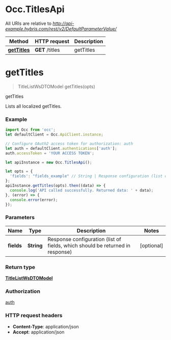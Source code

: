 # Occ.TitlesApi

All URIs are relative to *http://api-example.hybris.com/rest/v2/DefaultParameterValue/*

Method | HTTP request | Description
------------- | ------------- | -------------
[**getTitles**](TitlesApi.md#getTitles) | **GET** /titles | getTitles


<a name="getTitles"></a>
# **getTitles**
> TitleListWsDTOModel getTitles(opts)

getTitles

Lists all localized getTitles. 

### Example
```javascript
import Occ from 'occ';
let defaultClient = Occ.ApiClient.instance;

// Configure OAuth2 access token for authorization: auth
let auth = defaultClient.authentications['auth'];
auth.accessToken = 'YOUR ACCESS TOKEN';

let apiInstance = new Occ.TitlesApi();

let opts = { 
  'fields': "fields_example" // String | Response configuration (list of fields, which should be returned in response)
};
apiInstance.getTitles(opts).then((data) => {
  console.log('API called successfully. Returned data: ' + data);
}, (error) => {
  console.error(error);
});

```

### Parameters

Name | Type | Description  | Notes
------------- | ------------- | ------------- | -------------
 **fields** | **String**| Response configuration (list of fields, which should be returned in response) | [optional] 

### Return type

[**TitleListWsDTOModel**](TitleListWsDTOModel.md)

### Authorization

[auth](../README.md#auth)

### HTTP request headers

 - **Content-Type**: application/json
 - **Accept**: application/json

